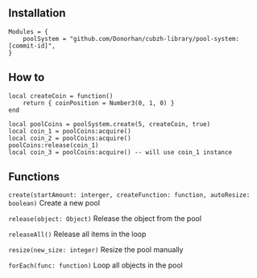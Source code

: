 
## Installation

```
Modules = {
	poolSystem = "github.com/Donorhan/cubzh-library/pool-system:[commit-id]",
}
```

## How to
```
local createCoin = function()
	return { coinPosition = Number3(0, 1, 0) }
end

local poolCoins = poolSystem.create(5, createCoin, true)
local coin_1 = poolCoins:acquire()
local coin_2 = poolCoins:acquire()
poolCoins:release(coin_1)
local coin_3 = poolCoins:acquire() -- will use coin_1 instance

```

## Functions
`create(startAmount: interger, createFunction: function, autoResize:  boolean)`
Create a new pool

`release(object: Object)`
Release the object from the pool

`releaseAll()`
Release all items in the loop

`resize(new_size: integer)`
Resize the pool manually

`forEach(func: function)`
Loop all objects in the pool
